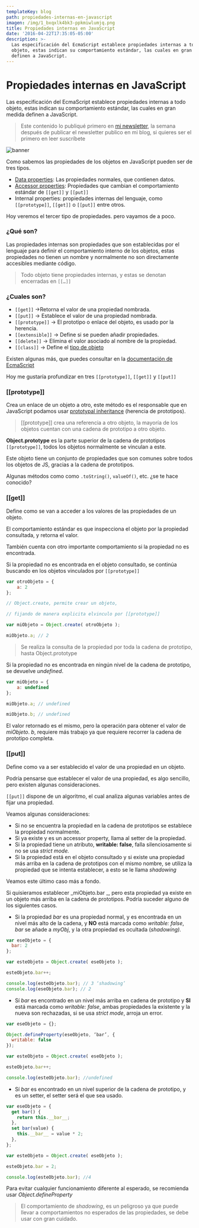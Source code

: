 ```yaml
---
templateKey: blog
path: propiedades-internas-en-javascript
imagen: /img/1_bxqxlk4bk3-ppkmiwlumjq.png
title: Propiedades internas en JavaScript
date: '2016-04-22T17:35:05-05:00'
description: >-
  Las especificación del EcmaScript establece propiedades internas a todo
  objeto, estas indican su comportamiento estándar, las cuales en gran medida
  definen a JavaScript.
---
```

# Propiedades internas en JavaScript

Las especificación del EcmaScript establece propiedades internas a todo objeto, estas indican su comportamiento estándar, las cuales en gran medida definen a JavaScript.

> Este contenido lo publiqué primero en [mi newsletter](https://tinyletter.com/yeion7), la semana después de publicar el newsletter publico en mi blog, si quieres ser el primero en leer suscríbete

![banner](/img/1_bxqxlk4bk3-ppkmiwlumjq.png)

Como sabemos las propiedades de los objetos en JavaScript pueden ser de tres tipos.

* [Data properties](/entendiendo-los-objetos-en-javascript): Las propiedades normales, que contienen datos.
* [Accessor properties](/entendiendo-getters-y-setters-en-javascript): Propiedades que cambian el comportamiento estándar de `[[get]]` y `[[put]]`
* Internal properties: propiedades internas del lenguaje, como `[[prototype]]`, `[[get]]` o `[[put]]` entre otros.

Hoy veremos el tercer tipo de propiedades. pero vayamos de a poco.

### ¿Qué son?

Las propiedades internas son propiedades que son establecidas por el lenguaje para definir el comportamiento interno de los objetos, estas propiedades no tienen un nombre y normalmente no son directamente accesibles mediante código.

> Todo objeto tiene propiedades internas, y estas se denotan encerradas en `[[…]]`

### ¿Cuales son?

* `[[get]]` ->Retorna el valor de una propiedad nombrada.
* `[[put]]` -> Establece el valor de una propiedad nombrada.
* `[[prototype]]` -> El prototipo o enlace del objeto, es usado por la herencia.
* `[[extensible]]` -> Define si se pueden añadir propiedades.
* `[[delete]]` -> Elimina el valor asociado al nombre de la propiedad.
* `[[class]]` -> Define el [tipo de objeto](/entendiendo-los-tipos-en-javascript)

Existen algunas más, que puedes consultar en la [documentación de EcmaScript](http://es5.github.io/#x8.6.2)

Hoy me gustaría profundizar en tres `[[prototype]]`, `[[get]]` y `[[put]]`

### \[[prototype]]

Crea un enlace de un objeto a otro, este método es el responsable que en JavaScript podamos usar [prototypal inheritance](https://developer.mozilla.org/es/docs/Web/JavaScript/Herencia_y_la_cadena_de_protipos) (herencia de prototipos).

>  \[[prototype]] crea una referencia a otro objeto, la mayoría de los objetos cuentan con una cadena de prototipo a otro objeto.

**Object.prototype** es la parte superior de la cadena de prototipos `[[prototype]]`, todos los objetos normalmente se vinculan a este.

Este objeto tiene un conjunto de propiedades que son comunes sobre todos los objetos de JS, gracias a la cadena de prototipos.

Algunas métodos como como `.toString()`, `valueOf()`, etc. ¿se te hace conocido?

### \[[get]]

Define como se van a acceder a los valores de las propiedades de un objeto.

El comportamiento estándar es que inspecciona el objeto por la propiedad consultada, y retorna el valor.

También cuenta con otro importante comportamiento si la propiedad no es encontrada.

Si la propiedad no es encontrada en el objeto consultado, se continúa buscando en los objetos vinculados por `[[prototype]]`

```js
var otroObjeto = {
    a: 2
};

// Object.create, permite crear un objeto,

// fijando de manera explicita elvinculo por [[prototype]]

var miObjeto = Object.create( otroObjeto );

miObjeto.a; // 2
```

>  Se realiza la consulta de la propiedad por toda la cadena de prototipo, hasta Object.prototype

Si la propiedad no es encontrada en ningún nivel de la cadena de prototipo, se devuelve _undefined_.

```js
var miObjeto = {
    a: undefined
};

miObjeto.a; // undefined

miObjeto.b; // undefined
```

El valor retornado es el mismo, pero la operación para obtener el valor de _miObjeto_. _b_, requiere más trabajo ya que requiere recorrer la cadena de prototipo completa.

### \[[put]]

Define como va a ser establecido el valor de una propiedad en un objeto.

Podría pensarse que establecer el valor de una propiedad, es algo sencillo, pero existen algunas consideraciones.

`[[put]]` dispone de un algoritmo, el cual analiza algunas variables antes de fijar una propiedad.

Veamos algunas consideraciones:

* Si no se encuentra la propiedad en la cadena de prototipos se establece la propiedad normalmente.
* Si ya existe y es un accessor property, llama al setter de la propiedad.
* Si la propiedad tiene un atributo, **writable: false**, falla silenciosamente si no se usa _strict mode._
* Si la propiedad está en el objeto consultado y si existe una propiedad más arriba en la cadena de prototipos con el mismo nombre, se utiliza la propiedad que se intenta establecer, a esto se le llama _shadowing_

Veamos este último caso más a fondo.

Si quisieramos establecer _miObjeto.bar _, pero esta propiedad ya existe en un objeto más arriba en la cadena de prototipos. Podría suceder alguno de los siguientes casos.

* Si la propiedad _bar_ es una propiedad normal, y es encontrada en un nivel más alto de la cadena, y **NO** está marcada como _writable: false_, _bar_ se añade a _myObj_, y la otra propiedad es ocultada (_shadowing)._

```js
var eseObjeto = {
  bar: 2
};

var esteObjeto = Object.create( eseObjeto );

esteObjeto.bar++;

console.log(esteObjeto.bar); // 3 ‘shadowing’
console.log(eseObjeto.bar); // 2
```

* Sí _bar_ es encontrado en un nivel más arriba en cadena de prototipo y **SI** está marcada como _writable: false_, ambas propiedades la existente y la nueva son rechazadas, si se usa _strict mode_, arroja un error.

```js
var eseObjeto = {};

Object.defineProperty(eseObjeto, ‘bar’, {
  writable: false
});

var esteObjeto = Object.create( eseObjeto );

esteObjeto.bar++;

console.log(esteObjeto.bar); //undefined
```

* Sí _bar_ es encontrado en un nivel superior de la cadena de prototipo, y es un setter, el setter será el que sea usado.

```js
var eseObjeto = {
  get bar() {
    return this.__bar__;
  },
  set bar(value) {
    this.__bar__ = value * 2;
  },
};

var esteObjeto = Object.create( eseObjeto );

esteObjeto.bar = 2;

console.log(esteObjeto.bar); //4
```

Para evitar cualquier funcionamiento diferente al esperado, se recomienda usar _Object.defineProperty_

> El comportamiento de _shadowing_, es un peligroso ya que puede llevar a comportamientos no esperados de las propiedades, se debe usar con gran cuidado.
